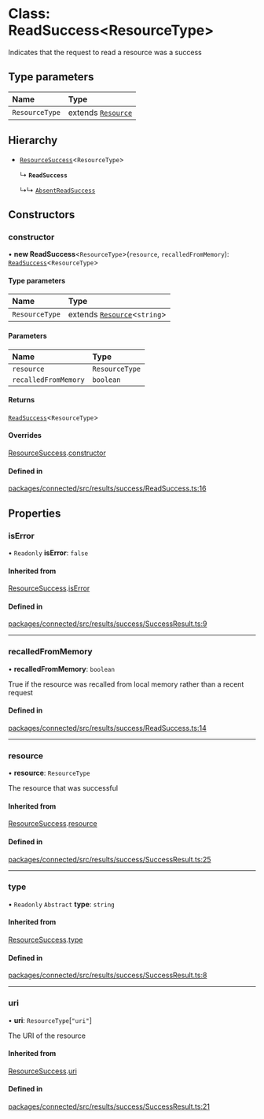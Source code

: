 # Class: ReadSuccess\<ResourceType\>

Indicates that the request to read a resource was a success

## Type parameters

| Name | Type |
| :------ | :------ |
| `ResourceType` | extends [`Resource`](../interfaces/Resource.md) |

## Hierarchy

- [`ResourceSuccess`](ResourceSuccess.md)\<`ResourceType`\>

  ↳ **`ReadSuccess`**

  ↳↳ [`AbsentReadSuccess`](AbsentReadSuccess.md)

## Constructors

### constructor

• **new ReadSuccess**\<`ResourceType`\>(`resource`, `recalledFromMemory`): [`ReadSuccess`](ReadSuccess.md)\<`ResourceType`\>

#### Type parameters

| Name | Type |
| :------ | :------ |
| `ResourceType` | extends [`Resource`](../interfaces/Resource.md)\<`string`\> |

#### Parameters

| Name | Type |
| :------ | :------ |
| `resource` | `ResourceType` |
| `recalledFromMemory` | `boolean` |

#### Returns

[`ReadSuccess`](ReadSuccess.md)\<`ResourceType`\>

#### Overrides

[ResourceSuccess](ResourceSuccess.md).[constructor](ResourceSuccess.md#constructor)

#### Defined in

[packages/connected/src/results/success/ReadSuccess.ts:16](https://github.com/o-development/ldo/blob/2085e12f9f1a1b9db0429a041343e0568e3bede9/packages/connected/src/results/success/ReadSuccess.ts#L16)

## Properties

### isError

• `Readonly` **isError**: ``false``

#### Inherited from

[ResourceSuccess](ResourceSuccess.md).[isError](ResourceSuccess.md#iserror)

#### Defined in

[packages/connected/src/results/success/SuccessResult.ts:9](https://github.com/o-development/ldo/blob/2085e12f9f1a1b9db0429a041343e0568e3bede9/packages/connected/src/results/success/SuccessResult.ts#L9)

___

### recalledFromMemory

• **recalledFromMemory**: `boolean`

True if the resource was recalled from local memory rather than a recent
request

#### Defined in

[packages/connected/src/results/success/ReadSuccess.ts:14](https://github.com/o-development/ldo/blob/2085e12f9f1a1b9db0429a041343e0568e3bede9/packages/connected/src/results/success/ReadSuccess.ts#L14)

___

### resource

• **resource**: `ResourceType`

The resource that was successful

#### Inherited from

[ResourceSuccess](ResourceSuccess.md).[resource](ResourceSuccess.md#resource)

#### Defined in

[packages/connected/src/results/success/SuccessResult.ts:25](https://github.com/o-development/ldo/blob/2085e12f9f1a1b9db0429a041343e0568e3bede9/packages/connected/src/results/success/SuccessResult.ts#L25)

___

### type

• `Readonly` `Abstract` **type**: `string`

#### Inherited from

[ResourceSuccess](ResourceSuccess.md).[type](ResourceSuccess.md#type)

#### Defined in

[packages/connected/src/results/success/SuccessResult.ts:8](https://github.com/o-development/ldo/blob/2085e12f9f1a1b9db0429a041343e0568e3bede9/packages/connected/src/results/success/SuccessResult.ts#L8)

___

### uri

• **uri**: `ResourceType`[``"uri"``]

The URI of the resource

#### Inherited from

[ResourceSuccess](ResourceSuccess.md).[uri](ResourceSuccess.md#uri)

#### Defined in

[packages/connected/src/results/success/SuccessResult.ts:21](https://github.com/o-development/ldo/blob/2085e12f9f1a1b9db0429a041343e0568e3bede9/packages/connected/src/results/success/SuccessResult.ts#L21)
